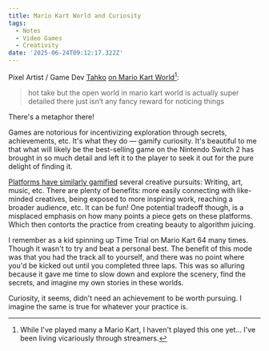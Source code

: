 ```yaml
---
title: Mario Kart World and Curiosity
tags:
  - Notes
  - Video Games
  - Creativity
date: '2025-06-24T09:12:17.322Z'
---
```


Pixel Artist / Game Dev [Tahko](https://x.com/TAHK0) [on Mario Kart World](https://x.com/TAHK0/status/1933864009607856540)[^1]:

> hot take but the open world in mario kart world is actually super detailed there just isn’t any fancy reward for noticing things

There's a metaphor there!

Games are notorious for incentivizing exploration through secrets, achievements, etc. It's what they do — gamify curiosity. It's beautiful to me that what will likely be the best-selling game on the Nintendo Switch 2 has brought in so much detail and left it to the player to seek it out for the pure delight of finding it.

[Platforms have similarly gamified](/sloanonplatforms) several creative pursuits: Writing, art, music, etc. There are plenty of benefits: more easily connecting with like-minded creatives, being exposed to more inspiring work, reaching a broader audience, etc. It can be fun! One potential tradeoff though, is a misplaced emphasis on how many points a piece gets on these platforms. Which then contorts the practice from creating beauty to algorithm juicing.

I remember as a kid spinning up Time Trial on Mario Kart 64 many times. Though it wasn't to try and beat a personal best. The benefit of this mode was that you had the track all to yourself, and there was no point where you'd be kicked out until you completed three laps. This was so alluring because it gave me time to slow down and explore the scenery, find the secrets, and imagine my own stories in these worlds.

Curiosity, it seems, didn't need an achievement to be worth pursuing. I imagine the same is true for whatever your practice is.

[^1]: While I've played many a Mario Kart, I haven't played this one yet... I've been living vicariously through streamers.
